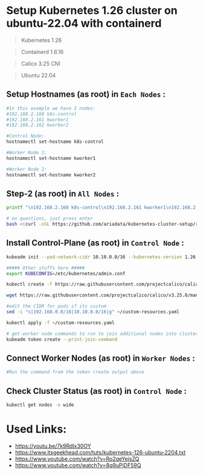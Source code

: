# Setup Kubernetes 1.26 cluster on ubuntu-22.04 with containerd

> Kubernetes 1.26

> Containerd 1.6.16

> Calico 3.25 CNI

>Ubuntu 22.04

## Setup Hostnames (as root) in `Each Nodes` :
```bash
#In this example we have 3 nodes:
#192.168.2.160 k8s-control
#192.168.2.161 kworker1
#192.168.2.162 kworker2

#Control Node:
hostnamectl set-hostname k8s-control

#Worker Node 1:
hostnamectl set-hostname kworker1

#Worker Node 2:
hostnamectl set-hostname kworker2

```

## Step-2 (as root) in `All Nodes` :
```bash
printf "\n192.168.2.160 k8s-control\n192.168.2.161 kworker1\n192.168.2.162 kworker2\n" >> /etc/hosts

# on questions, just press enter
bash <(curl -sSL https://github.com/ariadata/kubernetes-cluster-setup/raw/main/container.d/1.26-on-ubuntu-22/step2-all.sh)

```

## Install Control-Plane (as root) in `Control Node` :
```bash
kubeadm init --pod-network-cidr 10.10.0.0/16 --kubernetes-version 1.26.1 --node-name k8s-control

##### Other stuffs here #####
export KUBECONFIG=/etc/kubernetes/admin.conf

kubectl create -f https://raw.githubusercontent.com/projectcalico/calico/v3.25.0/manifests/tigera-operator.yaml

wget https://raw.githubusercontent.com/projectcalico/calico/v3.25.0/manifests/custom-resources.yaml

#edit the CIDR for pods if its custom
sed -i "s|192.168.0.0/16|10.10.0.0/16|g" ~/custom-resources.yaml

kubectl apply -f ~/custom-resources.yaml

# get worker node commands to run to join additional nodes into cluster
kubeadm token create --print-join-command
```

## Connect Worker Nodes (as root) in `Worker Nodes` :
```bash
#Run the command from the token create output above
```

## Check Cluster Status (as root) in `Control Node` :
```bash
kubectl get nodes -o wide
```

# Used Links:
- https://youtu.be/7k9Rdlx30OY
- https://www.itsgeekhead.com/tuts/kubernetes-126-ubuntu-2204.txt
- https://www.youtube.com/watch?v=Ro2qeYeisZQ
- https://www.youtube.com/watch?v=8q9uPjDF59Q
